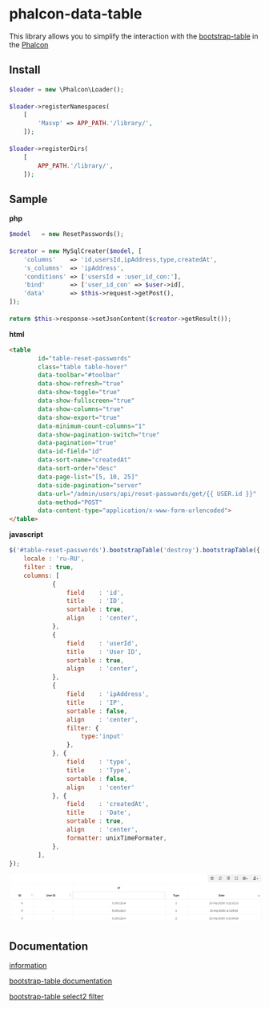# phalcon-data-table

This library allows you to simplify the interaction with the [bootstrap-table](https://examples.bootstrap-table.com) 
in the [Phalcon](https://github.com/phalcon/cphalcon)

## Install
```php
$loader = new \Phalcon\Loader();

$loader->registerNamespaces(
    [
        'Masvp' => APP_PATH.'/library/',
    ]);
    
$loader->registerDirs(
    [
        APP_PATH.'/library/',
    ]);
```

## Sample
**php**
```php
$model   = new ResetPasswords();

$creator = new MySqlCreater($model, [
    'columns'    => 'id,usersId,ipAddress,type,createdAt',
    's_columns'  => 'ipAddress',
    'conditions' => ['usersId = :user_id_con:'],
    'bind'       => ['user_id_con' => $user->id],
    'data'       => $this->request->getPost(),
]);

return $this->response->setJsonContent($creator->getResult());
```
**html**
```html
<table
        id="table-reset-passwords"
        class="table table-hover"
        data-toolbar="#toolbar"
        data-show-refresh="true"
        data-show-toggle="true"
        data-show-fullscreen="true"
        data-show-columns="true"
        data-show-export="true"
        data-minimum-count-columns="1"
        data-show-pagination-switch="true"
        data-pagination="true"
        data-id-field="id"
        data-sort-name="createdAt"
        data-sort-order="desc"
        data-page-list="[5, 10, 25]"
        data-side-pagination="server"
        data-url="/admin/users/api/reset-passwords/get/{{ USER.id }}"
        data-method="POST"
        data-content-type="application/x-www-form-urlencoded">
</table>
```
**javascript**
```javascript
$('#table-reset-passwords').bootstrapTable('destroy').bootstrapTable({
    locale : 'ru-RU',
    filter : true,
    columns: [
            {
                field    : 'id',
                title    : 'ID',
                sortable : true,
                align    : 'center',
            },
            {
                field    : 'userId',
                title    : 'User ID',
                sortable : true,
                align    : 'center',
            },
            {
                field    : 'ipAddress',
                title    : 'IP',
                sortable : false,
                align    : 'center',
                filter: {
                    type:'input'
                },
            }, {
                field    : 'type',
                title    : 'Type',
                sortable : false,
                align    : 'center'
            }, {
                field    : 'createdAt',
                title    : 'Date',
                sortable : true,
                align    : 'center',
                formatter: unixTimeFormater,
            }, 
        ],
});
```
![Simple result table](table-simple.jpg "Simple result table")

## Documentation
[information](/Documentation.md)

[bootstrap-table documentation](https://bootstrap-table.com/docs/getting-started/introduction/)

[bootstrap-table select2 filter](https://bootstrap-table.com/docs/extensions/select2-filter/)